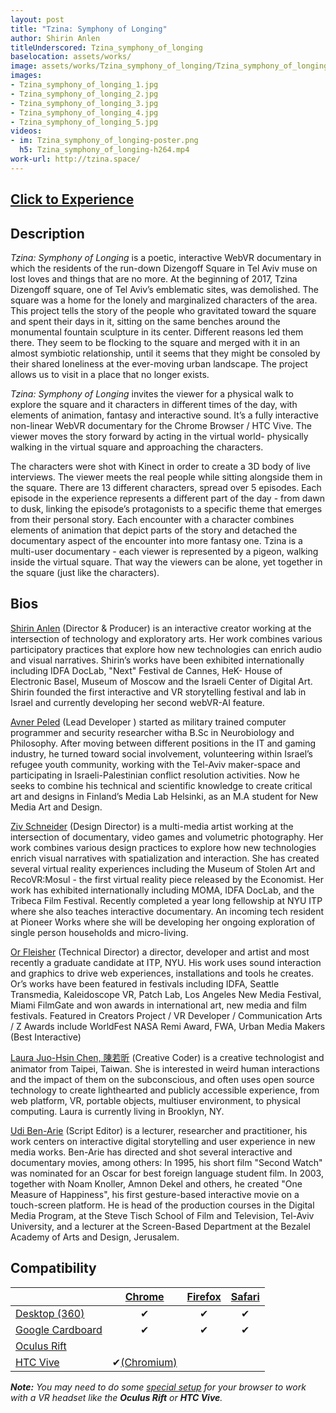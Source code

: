 ```yaml
---
layout: post
title: "Tzina: Symphony of Longing"
author: Shirin Anlen
titleUnderscored: Tzina_symphony_of_longing
baselocation: assets/works/
image: assets/works/Tzina_symphony_of_longing/Tzina_symphony_of_longing_1.jpg
images:
- Tzina_symphony_of_longing_1.jpg
- Tzina_symphony_of_longing_2.jpg
- Tzina_symphony_of_longing_3.jpg
- Tzina_symphony_of_longing_4.jpg
- Tzina_symphony_of_longing_5.jpg
videos: 
- im: Tzina_symphony_of_longing-poster.png
  h5: Tzina_symphony_of_longing-h264.mp4
work-url: http://tzina.space/
---
```


<h2><a href="{{ page.work-url }}" target="_blank" class="button fit special icon fa-play"> Click to Experience</a></h2>

<div class="box" markdown="1">

## Description
*Tzina: Symphony of Longing* is a poetic, interactive WebVR documentary in which the residents of the run-down Dizengoff Square in Tel Aviv muse on lost loves and things that are no more. At the beginning of 2017, Tzina Dizengoff square, one of Tel Aviv’s emblematic sites, was demolished. The square was a home for the lonely and marginalized characters of the area. This project tells the story of the people who gravitated toward the square and spent their days in it, sitting on the same benches around the monumental fountain sculpture in its center. Different reasons led them there. They seem to be flocking to the square and merged with it in an almost symbiotic relationship, until it seems that they might be consoled by their shared loneliness at the ever-moving urban landscape. The project allows us to visit in a place that no longer exists.

*Tzina: Symphony of Longing* invites the viewer for a physical walk to explore the square and it characters in different times of the day, with elements of animation, fantasy and interactive sound. It’s a fully interactive non-linear WebVR documentary for the Chrome Browser / HTC Vive. The viewer moves the story forward by acting in the virtual world- physically walking in the virtual square and approaching the characters. 

The characters were shot with Kinect in order to create a 3D body of live interviews. The viewer meets the real people while sitting alongside them in the square. There are 13 different characters, spread over 5 episodes. Each episode in the experience represents a different part of the day - from dawn to dusk, linking the episode’s protagonists to a specific theme that emerges from their personal story. Each encounter with a character combines elements of animation that depict parts of the story and detached the documentary aspect of the encounter into more fantasy one. Tzina is a multi-user documentary - each viewer is represented by a pigeon, walking inside the virtual square. That way the viewers can be alone, yet together in the square (just like the characters).  

## Bios	
[Shirin Anlen](http://www.shirin.works/) (Director & Producer) is an interactive creator working at the intersection of technology and exploratory arts. Her work combines various participatory practices that explore how new technologies can enrich audio and visual narratives. Shirin’s works have been exhibited internationally including IDFA DocLab, "Next" Festival de Cannes, HeK- House of Electronic Basel, Museum of Moscow and the Israeli Center of Digital Art. Shirin founded the first interactive and VR storytelling festival and lab in Israel and currently developing her second webVR-AI feature. 

[Avner Peled](http://avner.js.org/) (Lead Developer ) started as military trained computer programmer and security researcher witha B.Sc in Neurobiology and Philosophy. After moving between different positions in the IT and gaming industry, he turned toward social involvement, volunteering within Israel’s refugee youth community, working with the Tel-Aviv maker-space and participating in Israeli-Palestinian conflict resolution activities. Now he seeks to combine his technical and scientific knowledge to create critical art and designs in Finland’s Media Lab Helsinki, as an M.A student for New Media Art and Design. 

[Ziv Schneider](http://zivschneider.xyz/) (Design Director) is a multi-media artist working at the intersection of documentary, video games and volumetric photography. Her work combines various design practices to explore how new technologies enrich visual narratives with spatialization and interaction. She​ has created several virtual reality experiences including the Museum of Stolen Art and RecoVR:Mosul - the first virtual reality piece released by the Economist. Her work has exhibited internationally including MOMA, IDFA DocLab, and ​the ​Tribeca Film Festival. Recently completed a year long fellowship at​ NYU ITP where she also teaches interactive documentary. An incoming tech resident at Pioneer Works where she will be developing her ongoing exploration of ​single person households and micro-living. 

[Or Fleisher](http://orfleisher.com/) (Technical Director) a director, developer and artist and most recently a graduate candidate at ITP, NYU. His work uses sound interaction and graphics to drive web experiences, installations and tools he creates. Or’s works have been featured in festivals including IDFA, Seattle Transmedia, Kaleidoscope VR, Patch Lab, Los Angeles New Media Festival, Miami FilmGate and won awards in international art, new media and film festivals. Featured in Creators Project / VR Developer / Communication Arts / Z Awards include WorldFest NASA Remi Award, FWA, Urban Media Makers (Best Interactive)

[Laura Juo-Hsin Chen, 陳若昕](http://www.jhclaura.com/) (Creative Coder) is a creative technologist and animator from Taipei, Taiwan. She is interested in weird human interactions and the impact of them on the subconscious, and often uses open source technology to create lighthearted and publicly accessible experience, from web platform, VR, portable objects, multiuser environment, to physical computing. Laura is currently living in Brooklyn, NY.

[Udi Ben-Arie](#) (Script Editor) is a lecturer, researcher and practitioner, his work centers on interactive digital storytelling and user experience in new media works. Ben-Arie has directed and shot several interactive and documentary movies, among others: In 1995, his short film "Second Watch" was nominated for an Oscar for best foreign language student film. In 2003, together with Noam Knoller, Amnon Dekel and others, he created "One Measure of Happiness", his first gesture-based interactive movie on a touch-screen platform. He is head of the production courses in the Digital Media Program, at the Steve Tisch School of Film and Television, Tel-Aviv University, and a lecturer at the Screen-Based Department at the Bezalel Academy of Arts and Design, Jerusalem.

</div>

<div class="box" markdown="1">

## Compatibility

|                     |[Chrome][2]     |[Firefox][4]|[Safari][6]  
|---------------------|:--------------:|:----------:|:---------:
|[Desktop (360)][7]   |✔               |✔           |✔     
|[Google Cardboard][8]|✔               |✔           |✔     
|[Oculus Rift][9]     |                |            |      
|[HTC Vive][10]       |✔[(Chromium)][3]|            |
  
[1]:instructions.html#edge-ins
[2]:instructions.html#chrome-ins 
[3]:instructions.html#chromium-ins 
[4]:instructions.html#firefox-ins 
[5]:instructions.html#firefoxnightly-ins 
[6]:instructions.html#safari-ins 
[7]:instructions.html#desktop-ins
[8]:https://vr.google.com/cardboard/
[9]:https://www.oculus.com/rift/
[10]:https://www.vive.com/
[11]:https://vr.google.com/daydream/
[12]:instructions.html

***Note:** You may need to do some [special setup][12] for your browser to work with a VR headset like the **Oculus Rift** or **HTC Vive**.*

</div>

